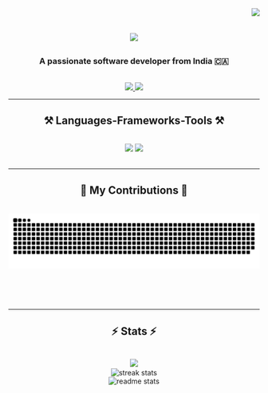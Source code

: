 <img align="right" src="https://visitor-badge.laobi.icu/badge?page_id=adityapadekar.adityapadekar" />

<h1 align="center">
    <img src="https://readme-typing-svg.herokuapp.com/?font=Righteous&size=35&center=true&vCenter=true&width=500&height=70&duration=4000&lines=Hi+There!+👋;+I'm+Aditya+Padekar!;" />
</h1>

<h3 align="center">A passionate software developer from India 🇨🇦</h3>

<br/>

<div align="center">

 </div>
 
<div align="center"> 
  <a href="mailto:adityarpadekar@gmail.com">
    <img src="https://img.shields.io/badge/Gmail-333333?style=for-the-badge&logo=gmail&logoColor=red" />
  </a>
  <a href="https://www.linkedin.com/in/aditya-padekar-296522224" target="_blank">
    <img src="https://img.shields.io/badge/LinkedIn-0077B5?style=for-the-badge&logo=linkedin&logoColor=white" target="_blank" />
  </a>
</div>

<hr/>
 
<h2 align="center">⚒️ Languages-Frameworks-Tools ⚒️</h2>
<br/>
<div align="center">
    <img src="https://skillicons.dev/icons?i=cpp,js,ts,solidity,java,py,html,css,nodejs,npm,linux,vim,github,git" />
    <img src="https://skillicons.dev/icons?i=express,react,nextjs,vite,aws,mongodb,mysql,postgres,redis,ipfs,prisma,nginx,vscode,postman" /><br>
</div>

<br/>
<hr/>

<div align="center">
  <h2>🐍 My Contributions 🐍</h2>
  <br>
  <img alt="snake eating my contributions" src="https://raw.githubusercontent.com/adityapadekar/adityapadekar/output/github-contribution-grid-snake-dark.svg" />
  
  <br/><br/><br/>
</div>

<hr/>

<h2 align="center">⚡ Stats ⚡</h2>
<br>
<div align=center >
  <img width=500 src="https://github-readme-stats-salesp07.vercel.app/api/top-langs/?username=adityapadekar&hide=HTML&langs_count=8&layout=compact&theme=react&border_radius=10&size_weight=0.5&count_weight=0.5&exclude_repo=github-readme-stats"/>
  <br/>
  <img width=500 src="https://github-readme-streak-stats-salesp07.vercel.app/?user=adityapadekar&count_private=true&date_format=j%20M%5B%20Y%5D&mode=weekly&theme=dark&border_radius=10" alt="streak stats"/>
  <br/>
  <img width=500 src="https://github-readme-stats-salesp07.vercel.app/api?username=adityapadekar&count_private=true&show_icons=true&theme=react&rank_icon=github&border_radius=10" alt="readme stats"/>
</div>
